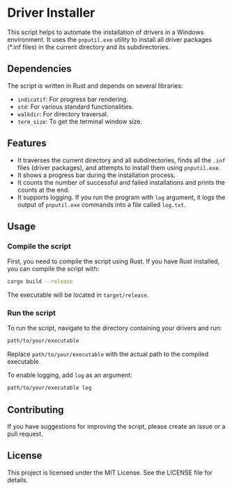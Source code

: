 # Driver Installer

This script helps to automate the installation of drivers in a Windows environment. It uses the `pnputil.exe` utility to install all driver packages (*.inf files) in the current directory and its subdirectories.

## Dependencies

The script is written in Rust and depends on several libraries:

- `indicatif`: For progress bar rendering.
- `std`: For various standard functionalities.
- `walkdir`: For directory traversal.
- `term_size`: To get the terminal window size.

## Features

- It traverses the current directory and all subdirectories, finds all the `.inf` files (driver packages), and attempts to install them using `pnputil.exe`.
- It shows a progress bar during the installation process.
- It counts the number of successful and failed installations and prints the counts at the end.
- It supports logging. If you run the program with `log` argument, it logs the output of `pnputil.exe` commands into a file called `log.txt`.

## Usage

### Compile the script

First, you need to compile the script using Rust. If you have Rust installed, you can compile the script with:

```bash
cargo build --release
```

The executable will be located in `target/release`.

### Run the script

To run the script, navigate to the directory containing your drivers and run:

```bash
path/to/your/executable
```

Replace `path/to/your/executable` with the actual path to the compiled executable.

To enable logging, add `log` as an argument:

```bash
path/to/your/executable log
```

## Contributing

If you have suggestions for improving the script, please create an issue or a pull request.

## License

This project is licensed under the MIT License. See the LICENSE file for details.
